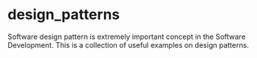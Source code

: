 design_patterns
===============

Software design pattern is extremely important concept in the Software Development. This is a collection of useful examples on design patterns.
